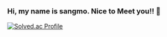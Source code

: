 ### Hi, my name is sangmo. Nice to Meet you!! 👋


[![Solved.ac Profile](http://mazassumnida.wtf/api/v2/generate_badge?boj=karma_os)](https://solved.ac/karma_os/)


<!--
**GuSangmo/GuSangmo** is a ✨ _special_ ✨ repository because its `README.md` (this file) appears on your GitHub profile.

Here are some ideas to get you started:

- 🔭 I’m currently working on ...
- 🌱 I’m currently learning ...
- 👯 I’m looking to collaborate on ...
- 🤔 I’m looking for help with ...
- 💬 Ask me about ...
- 📫 How to reach me: ...
- 😄 Pronouns: ...
- ⚡ Fun fact: ...
-->
